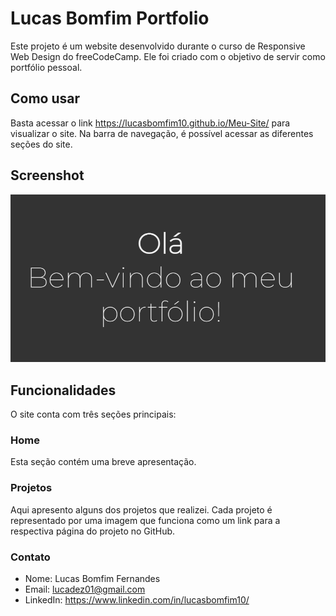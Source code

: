 # Lucas Bomfim Portfolio

Este projeto é um website desenvolvido durante o curso de Responsive Web Design do freeCodeCamp. Ele foi criado com o objetivo de servir como portfólio pessoal.

## Como usar

Basta acessar o link https://lucasbomfim10.github.io/Meu-Site/ para visualizar o site. Na barra de navegação, é possível acessar as diferentes seções do site.

## Screenshot

![Screenshot do projeto Portfolio](./screenshot.PNG)

## Funcionalidades
O site conta com três seções principais:

### Home
Esta seção contém uma breve apresentação.

### Projetos
Aqui apresento alguns dos projetos que realizei. Cada projeto é representado por uma imagem que funciona como um link para a respectiva página do projeto no GitHub.

### Contato

- Nome: Lucas Bomfim Fernandes
- Email: lucadez01@gmail.com
- LinkedIn: https://www.linkedin.com/in/lucasbomfim10/

